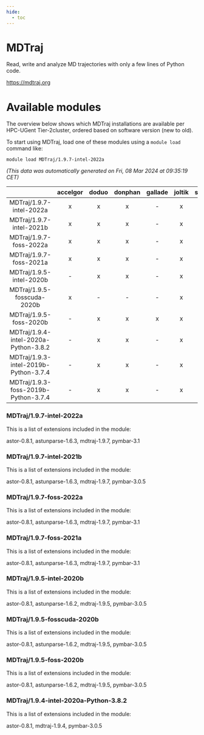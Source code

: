 ```yaml
---
hide:
  - toc
---
```


MDTraj
======


Read, write and analyze MD trajectories with only a few lines of Python code.

https://mdtraj.org
# Available modules


The overview below shows which MDTraj installations are available per HPC-UGent Tier-2cluster, ordered based on software version (new to old).

To start using MDTraj, load one of these modules using a `module load` command like:

```shell
module load MDTraj/1.9.7-intel-2022a
```

*(This data was automatically generated on Fri, 08 Mar 2024 at 09:35:19 CET)*  

| |accelgor|doduo|donphan|gallade|joltik|skitty|
| :---: | :---: | :---: | :---: | :---: | :---: | :---: |
|MDTraj/1.9.7-intel-2022a|x|x|x|-|x|x|
|MDTraj/1.9.7-intel-2021b|x|x|x|-|x|x|
|MDTraj/1.9.7-foss-2022a|x|x|x|-|x|x|
|MDTraj/1.9.7-foss-2021a|x|x|x|-|x|x|
|MDTraj/1.9.5-intel-2020b|-|x|x|-|x|x|
|MDTraj/1.9.5-fosscuda-2020b|x|-|-|-|x|-|
|MDTraj/1.9.5-foss-2020b|-|x|x|x|x|x|
|MDTraj/1.9.4-intel-2020a-Python-3.8.2|-|x|x|-|x|x|
|MDTraj/1.9.3-intel-2019b-Python-3.7.4|-|x|x|-|x|x|
|MDTraj/1.9.3-foss-2019b-Python-3.7.4|-|x|x|-|x|x|


### MDTraj/1.9.7-intel-2022a

This is a list of extensions included in the module:

astor-0.8.1, astunparse-1.6.3, mdtraj-1.9.7, pymbar-3.1

### MDTraj/1.9.7-intel-2021b

This is a list of extensions included in the module:

astor-0.8.1, astunparse-1.6.3, mdtraj-1.9.7, pymbar-3.0.5

### MDTraj/1.9.7-foss-2022a

This is a list of extensions included in the module:

astor-0.8.1, astunparse-1.6.3, mdtraj-1.9.7, pymbar-3.1

### MDTraj/1.9.7-foss-2021a

This is a list of extensions included in the module:

astor-0.8.1, astunparse-1.6.3, mdtraj-1.9.7, pymbar-3.1

### MDTraj/1.9.5-intel-2020b

This is a list of extensions included in the module:

astor-0.8.1, astunparse-1.6.2, mdtraj-1.9.5, pymbar-3.0.5

### MDTraj/1.9.5-fosscuda-2020b

This is a list of extensions included in the module:

astor-0.8.1, astunparse-1.6.2, mdtraj-1.9.5, pymbar-3.0.5

### MDTraj/1.9.5-foss-2020b

This is a list of extensions included in the module:

astor-0.8.1, astunparse-1.6.2, mdtraj-1.9.5, pymbar-3.0.5

### MDTraj/1.9.4-intel-2020a-Python-3.8.2

This is a list of extensions included in the module:

astor-0.8.1, mdtraj-1.9.4, pymbar-3.0.5